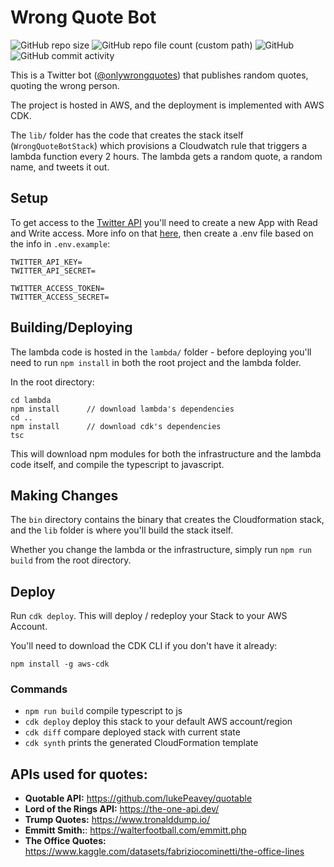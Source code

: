 # Wrong Quote Bot

![GitHub repo size](https://img.shields.io/github/repo-size/dannyhines/wrong-quote-bot?style=for-the-badge)
![GitHub repo file count (custom path)](https://img.shields.io/github/directory-file-count/dannyhines/wrong-quote-bot/lambda?label=lambda%20files&style=for-the-badge)
![GitHub](https://img.shields.io/github/license/dannyhines/wrong-quote-bot?style=for-the-badge)
![GitHub commit activity](https://img.shields.io/github/commit-activity/m/dannyhines/wrong-quote-bot?style=for-the-badge)

This is a Twitter bot ([@onlywrongquotes](https://twitter.com/onlywrongquotes)) that publishes random quotes,
quoting the wrong person.

The project is hosted in AWS, and the deployment is implemented with AWS CDK.

The `lib/` folder has the code that creates the stack itself (`WrongQuoteBotStack`) which provisions a
Cloudwatch rule that triggers a lambda function every 2 hours. The lambda gets a random quote, a random name,
and tweets it out.

## Setup

To get access to the [Twitter API](https://developer.twitter.com/en/docs/twitter-api) you'll need to create a
new App with Read and Write access. More info on that
[here](https://developer.twitter.com/en/docs/apps/app-permissions), then create a .env file based on the info
in `.env.example`:

```
TWITTER_API_KEY=
TWITTER_API_SECRET=

TWITTER_ACCESS_TOKEN=
TWITTER_ACCESS_SECRET=
```

## Building/Deploying

The lambda code is hosted in the `lambda/` folder - before deploying you'll need to run `npm install` in both
the root project and the lambda folder.

In the root directory:

```
cd lambda
npm install      // download lambda's dependencies
cd ..
npm install      // download cdk's dependencies
tsc
```

This will download npm modules for both the infrastructure and the lambda code itself, and compile the
typescript to javascript.

## Making Changes

The `bin` directory contains the binary that creates the Cloudformation stack, and the `lib` folder is where
you'll build the stack itself.

Whether you change the lambda or the infrastructure, simply run `npm run build` from the root directory.

## Deploy

Run `cdk deploy`. This will deploy / redeploy your Stack to your AWS Account.

You'll need to download the CDK CLI if you don't have it already:

```
npm install -g aws-cdk
```

### Commands

- `npm run build` compile typescript to js
- `cdk deploy` deploy this stack to your default AWS account/region
- `cdk diff` compare deployed stack with current state
- `cdk synth` prints the generated CloudFormation template

## APIs used for quotes:

- **Quotable API:** https://github.com/lukePeavey/quotable
- **Lord of the Rings API:** https://the-one-api.dev/
- **Trump Quotes:** https://www.tronalddump.io/
- **Emmitt Smith:**: https://walterfootball.com/emmitt.php
- **The Office Quotes:** https://www.kaggle.com/datasets/fabriziocominetti/the-office-lines
